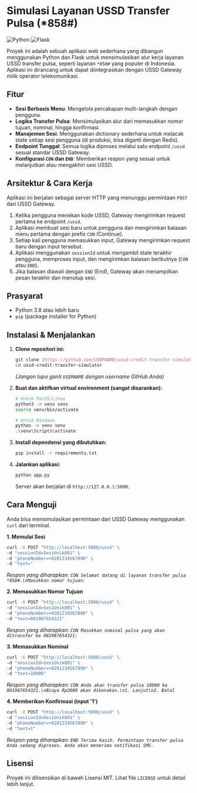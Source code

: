 # Simulasi Layanan USSD Transfer Pulsa (*858#)

![Python](https://img.shields.io/badge/python-3.8+-blue.svg)
![Flask](https://img.shields.io/badge/flask-2.x-black.svg)

Proyek ini adalah sebuah aplikasi web sederhana yang dibangun menggunakan Python dan Flask untuk mensimulasikan alur kerja layanan USSD transfer pulsa, seperti layanan `*858#` yang populer di Indonesia. Aplikasi ini dirancang untuk dapat diintegrasikan dengan USSD Gateway milik operator telekomunikasi.

## Fitur

- **Sesi Berbasis Menu**: Mengelola percakapan multi-langkah dengan pengguna.
- **Logika Transfer Pulsa**: Mensimulasikan alur dari memasukkan nomor tujuan, nominal, hingga konfirmasi.
- **Manajemen Sesi**: Menggunakan dictionary sederhana untuk melacak state setiap sesi pengguna (di produksi, bisa diganti dengan Redis).
- **Endpoint Tunggal**: Semua logika diproses melalui satu endpoint `/ussd` sesuai standar USSD Gateway.
- **Konfigurasi `CON` dan `END`**: Memberikan respon yang sesuai untuk melanjutkan atau mengakhiri sesi USSD.

## Arsitektur & Cara Kerja

Aplikasi ini berjalan sebagai server HTTP yang menunggu permintaan `POST` dari USSD Gateway.

1.  Ketika pengguna menekan kode USSD, Gateway mengirimkan request pertama ke endpoint `/ussd`.
2.  Aplikasi membuat sesi baru untuk pengguna dan mengirimkan balasan menu pertama dengan prefix `CON` (Continue).
3.  Setiap kali pengguna memasukkan input, Gateway mengirimkan request baru dengan input tersebut.
4.  Aplikasi menggunakan `sessionId` untuk mengambil state terakhir pengguna, memproses input, dan mengirimkan balasan berikutnya (`CON` atau `END`).
5.  Jika balasan diawali dengan `END` (End), Gateway akan menampilkan pesan terakhir dan menutup sesi.

## Prasyarat

- Python 3.8 atau lebih baru
- `pip` (package installer for Python)

## Instalasi & Menjalankan

1.  **Clone repositori ini:**
    ```bash
    git clone [https://github.com/USERNAME/ussd-credit-transfer-simulator.git](https://github.com/USERNAME/ussd-credit-transfer-simulator.git)
    cd ussd-credit-transfer-simulator
    ```
    *(Jangan lupa ganti `USERNAME` dengan username GitHub Anda)*

2.  **Buat dan aktifkan virtual environment (sangat disarankan):**
    ```bash
    # Untuk MacOS/Linux
    python3 -m venv venv
    source venv/bin/activate

    # Untuk Windows
    python -m venv venv
    .\venv\Scripts\activate
    ```

3.  **Install dependensi yang dibutuhkan:**
    ```bash
    pip install -r requirements.txt
    ```

4.  **Jalankan aplikasi:**
    ```bash
    python app.py
    ```
    Server akan berjalan di `http://127.0.0.1:5000`.

## Cara Menguji

Anda bisa mensimulasikan permintaan dari USSD Gateway menggunakan `curl` dari terminal.

**1. Memulai Sesi**
```bash
curl -X POST "http://localhost:5000/ussd" \
-d "sessionId=SesiUnik001" \
-d "phoneNumber=+6281234567890" \
-d "text="
```
_Respon yang diharapkan: `CON Selamat datang di layanan transfer pulsa *858#.\nMasukkan nomor tujuan:`_

**2. Memasukkan Nomor Tujuan**
```bash
curl -X POST "http://localhost:5000/ussd" \
-d "sessionId=SesiUnik001" \
-d "phoneNumber=+6281234567890" \
-d "text=081987654321"
```
_Respon yang diharapkan: `CON Masukkan nominal pulsa yang akan ditransfer ke 081987654321:`_

**3. Memasukkan Nominal**
```bash
curl -X POST "http://localhost:5000/ussd" \
-d "sessionId=SesiUnik001" \
-d "phoneNumber=+6281234567890" \
-d "text=10000"
```
_Respon yang diharapkan: `CON Anda akan transfer pulsa 10000 ke 081987654321.\nBiaya Rp2000 akan dikenakan.\n1. Lanjut\n2. Batal`_

**4. Memberikan Konfirmasi (input '1')**
```bash
curl -X POST "http://localhost:5000/ussd" \
-d "sessionId=SesiUnik001" \
-d "phoneNumber=+6281234567890" \
-d "text=1"
```
_Respon yang diharapkan: `END Terima kasih. Permintaan transfer pulsa Anda sedang diproses. Anda akan menerima notifikasi SMS.`_

## Lisensi

Proyek ini dilisensikan di bawah Lisensi MIT. Lihat file `LICENSE` untuk detail lebih lanjut.
